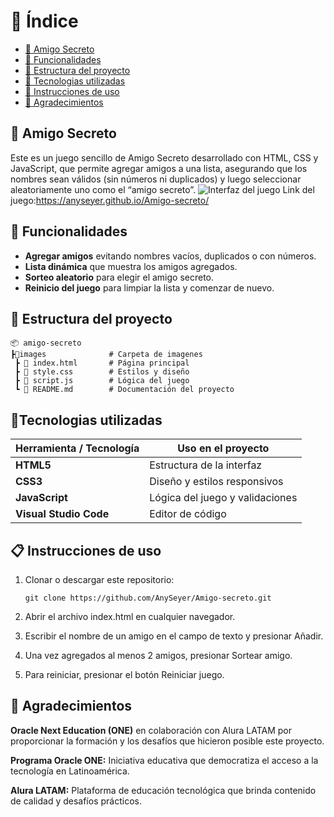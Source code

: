 # 📑 Índice
- [🎁 Amigo Secreto](#-amigo-secreto)
- [📃 Funcionalidades](#-funcionalidades)
- [📂 Estructura del proyecto](#-estructura-del-proyecto)
- [🔧 Tecnologias utilizadas](#tecnologias-utilizadas)
- [📖 Instrucciones de uso](#-instrucciones-de-uso)
- [🌟 Agradecimientos](#-agradecimientos)

## 🎁 Amigo Secreto
Este es un juego sencillo de Amigo Secreto desarrollado con HTML, CSS y JavaScript, que permite agregar amigos a una lista, asegurando que los nombres sean válidos (sin números ni duplicados) y luego seleccionar aleatoriamente uno como el “amigo secreto”.
![Interfaz del juego](./images/interfaz.png)
Link del juego:https://anyseyer.github.io/Amigo-secreto/

## 📃 Funcionalidades
- **Agregar amigos** evitando nombres vacíos, duplicados o con números.
- **Lista dinámica** que muestra los amigos agregados.
- **Sorteo aleatorio** para elegir el amigo secreto.
- **Reinicio del juego** para limpiar la lista y comenzar de nuevo.

## 📂 Estructura del proyecto

```
📦 amigo-secreto
┣📂images              # Carpeta de imagenes 
 ┣ 📜 index.html       # Página principal
 ┣ 📜 style.css        # Estilos y diseño
 ┣ 📜 script.js        # Lógica del juego
 ┗ 📜 README.md        # Documentación del proyecto
```

## 🔧Tecnologias utilizadas

| Herramienta / Tecnología | Uso en el proyecto |
|--------------------------|--------------------|
| **HTML5**                | Estructura de la interfaz |
| **CSS3**                 | Diseño y estilos responsivos |
| **JavaScript**           | Lógica del juego y validaciones |
| **Visual Studio Code**   | Editor de código |

## 📋 Instrucciones de uso

1. Clonar o descargar este repositorio:
     ```
   git clone https://github.com/AnySeyer/Amigo-secreto.git
    ```
2. Abrir el archivo index.html en cualquier navegador.

3. Escribir el nombre de un amigo en el campo de texto y presionar Añadir.

4. Una vez agregados al menos 2 amigos, presionar Sortear amigo.

5. Para reiniciar, presionar el botón Reiniciar juego.

## 🌟 Agradecimientos
**Oracle Next Education (ONE)** en colaboración con Alura LATAM por proporcionar la formación y los desafíos que hicieron posible este proyecto.

**Programa Oracle ONE:** Iniciativa educativa que democratiza el acceso a la tecnología en Latinoamérica.

**Alura LATAM:** Plataforma de educación tecnológica que brinda contenido de calidad y desafíos prácticos.
